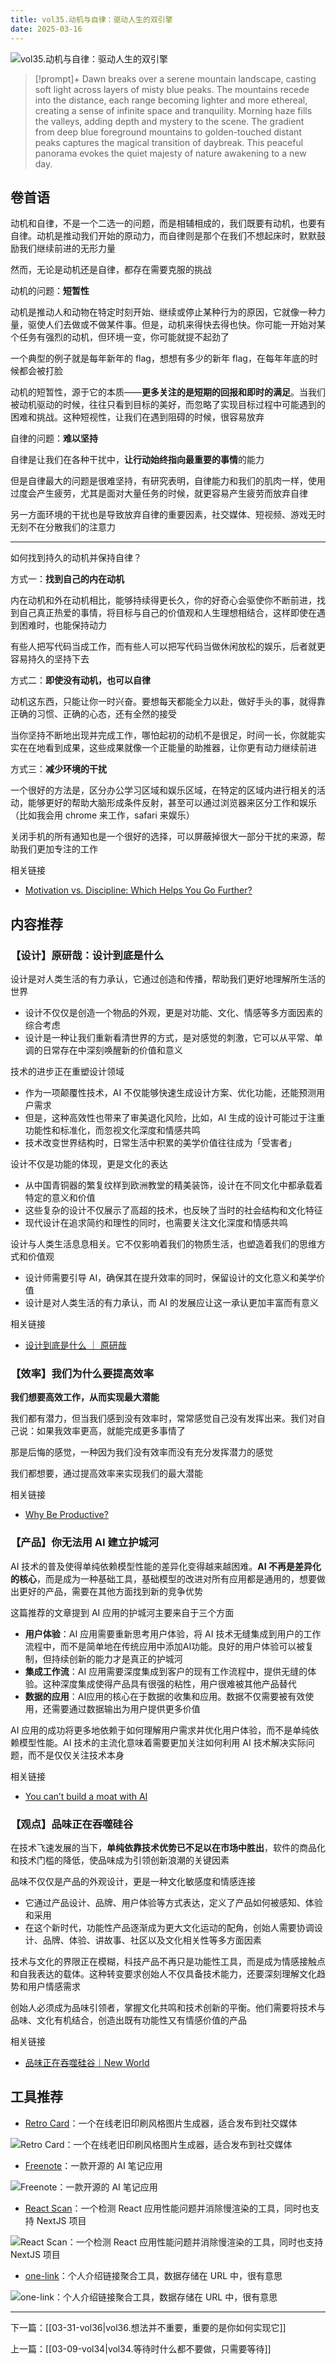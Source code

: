 ```yaml
---
title: vol35.动机与自律：驱动人生的双引擎
date: 2025-03-16
---
```


![vol35.动机与自律：驱动人生的双引擎](https://image.hackthinking.com/vol35/banner.webp)

> [!prompt]+
> Dawn breaks over a serene mountain landscape, casting soft light across layers of misty blue peaks. The mountains recede into the distance, each range becoming lighter and more ethereal, creating a sense of infinite space and tranquility. Morning haze fills the valleys, adding depth and mystery to the scene. The gradient from deep blue foreground mountains to golden-touched distant peaks captures the magical transition of daybreak. This peaceful panorama evokes the quiet majesty of nature awakening to a new day.

## 卷首语

动机和自律，不是一个二选一的问题，而是相辅相成的，我们既要有动机，也要有自律。动机是推动我们开始的原动力，而自律则是那个在我们不想起床时，默默鼓励我们继续前进的无形力量

然而，无论是动机还是自律，都存在需要克服的挑战

动机的问题：**短暂性**

动机是推动人和动物在特定时刻开始、继续或停止某种行为的原因，它就像一种力量，驱使人们去做或不做某件事。但是，动机来得快去得也快。你可能一开始对某个任务有强烈的动机，但环境一变，你可能就提不起劲了

一个典型的例子就是每年新年的 flag，想想有多少的新年 flag，在每年年底的时候都会被打脸

动机的短暂性，源于它的本质——**更多关注的是短期的回报和即时的满足**。当我们被动机驱动的时候，往往只看到目标的美好，而忽略了实现目标过程中可能遇到的困难和挑战。这种短视性，让我们在遇到阻碍的时候，很容易放弃

自律的问题：**难以坚持**

自律是让我们在各种干扰中，**让行动始终指向最重要的事情**的能力

但是自律最大的问题是很难坚持，有研究表明，自律能力和我们的肌肉一样，使用过度会产生疲劳，尤其是面对大量任务的时候，就更容易产生疲劳而放弃自律

另一方面环境的干扰也是导致放弃自律的重要因素，社交媒体、短视频、游戏无时无刻不在分散我们的注意力

---

如何找到持久的动机并保持自律？

方式一：**找到自己的内在动机**

内在动机和外在动机相比，能够持续得更长久，你的好奇心会驱使你不断前进，找到自己真正热爱的事情，将目标与自己的价值观和人生理想相结合，这样即使在遇到困难时，也能保持动力

有些人把写代码当成工作，而有些人可以把写代码当做休闲放松的娱乐，后者就更容易持久的坚持下去

方式二：**即使没有动机，也可以自律**

动机这东西，只能让你一时兴奋。要想每天都能全力以赴，做好手头的事，就得靠正确的习惯、正确的心态，还有全然的接受

当你坚持不断地出现并完成工作，哪怕起初的动机不是很足，时间一长，你就能实实在在地看到成果，这些成果就像一个正能量的助推器，让你更有动力继续前进

方式三：**减少环境的干扰**

一个很好的方法是，区分办公学习区域和娱乐区域，在特定的区域内进行相关的活动，能够更好的帮助大脑形成条件反射，甚至可以通过浏览器来区分工作和娱乐（比如我会用 chrome 来工作，safari 来娱乐）

关闭手机的所有通知也是一个很好的选择，可以屏蔽掉很大一部分干扰的来源，帮助我们更加专注的工作

相关链接

- [Motivation vs. Discipline: Which Helps You Go Further?](https://durmonski.com/self-improvement/motivation-vs-discipline/)

## 内容推荐

### 【设计】原研哉：设计到底是什么

设计是对人类生活的有力承认，它通过创造和传播，帮助我们更好地理解所生活的世界

- 设计不仅仅是创造一个物品的外观，更是对功能、文化、情感等多方面因素的综合考虑
- 设计是一种让我们重新看清世界的方式，是对感觉的刺激，它可以从平常、单调的日常存在中深刻唤醒新的价值和意义

技术的进步正在重塑设计领域

- 作为一项颠覆性技术，AI 不仅能够快速生成设计方案、优化功能，还能预测用户需求
- 但是，这种高效性也带来了审美退化风险，比如，AI 生成的设计可能过于注重功能性和标准化，而忽视文化深度和情感共鸣
- 技术改变世界结构时，日常生活中积累的美学价值往往成为「受害者」

设计不仅是功能的体现，更是文化的表达

- 从中国青铜器的繁复纹样到欧洲教堂的精美装饰，设计在不同文化中都承载着特定的意义和价值
- 这些复杂的设计不仅展示了高超的技术，也反映了当时的社会结构和文化特征
- 现代设计在追求简约和理性的同时，也需要关注文化深度和情感共鸣

设计与人类生活息息相关。它不仅影响着我们的物质生活，也塑造着我们的思维方式和价值观

- 设计师需要引导 AI，确保其在提升效率的同时，保留设计的文化意义和美学价值
- 设计是对人类生活的有力承认，而 AI 的发展应让这一承认更加丰富而有意义

相关链接

- [设计到底是什么 ｜ 原研哉](https://mp.weixin.qq.com/s/ypMMA93DfmeQ2nc1W6migg)

### 【效率】我们为什么要提高效率

**我们想要高效工作，从而实现最大潜能**

我们都有潜力，但当我们感到没有效率时，常常感觉自己没有发挥出来。我们对自己说：如果我效率更高，就能完成更多事情了

那是后悔的感觉，一种因为我们没有效率而没有充分发挥潜力的感觉

我们都想要，通过提高效率来实现我们的最大潜能

相关链接

- [Why Be Productive?](https://thinkingthrough.substack.com/p/why-be-productive)

### 【产品】你无法用 AI 建立护城河

AI 技术的普及使得单纯依赖模型性能的差异化变得越来越困难。**AI 不再是差异化的核心**，而是成为一种基础工具，基础模型的改进对所有应用都是通用的，想要做出更好的产品，需要在其他方面找到新的竞争优势

这篇推荐的文章提到 AI 应用的护城河主要来自于三个方面

- **用户体验**：AI 应用需要重新思考用户体验，将 AI 技术无缝集成到用户的工作流程中，而不是简单地在传统应用中添加AI功能。良好的用户体验可以被复制，但持续创新的能力才是真正的护城河
- **集成工作流**：AI 应用需要深度集成到客户的现有工作流程中，提供无缝的体验。这种深度集成使得产品具有很强的粘性，用户很难被其他产品替代
- **数据的应用**：AI应用的核心在于数据的收集和应用。数据不仅需要被有效使用，还需要通过数据输出为用户提供更多价值

AI 应用的成功将更多地依赖于如何理解用户需求并优化用户体验，而不是单纯依赖模型性能。AI 技术的主流化意味着需要更加关注如何利用 AI 技术解决实际问题，而不是仅仅关注技术本身

相关链接

- [You can’t build a moat with AI](https://frontierai.substack.com/p/you-cant-build-a-moat-with-ai-redux)

### 【观点】品味正在吞噬硅谷

在技术飞速发展的当下，**单纯依靠技术优势已不足以在市场中胜出**，软件的商品化和技术门槛的降低，使品味成为引领创新浪潮的关键因素

品味不仅仅是产品的外观设计，更是一种文化敏感度和情感连接

- 它通过产品设计、品牌、用户体验等方式表达，定义了产品如何被感知、体验和采用
- 在这个新时代，功能性产品逐渐成为更大文化运动的配角，创始人需要协调设计、品牌、体验、讲故事、社区以及文化相关性等多方面因素

技术与文化的界限正在模糊，科技产品不再只是功能性工具，而是成为情感接触点和自我表达的载体。这种转变要求创始人不仅具备技术能力，还要深刻理解文化趋势和用户情感需求

创始人必须成为品味引领者，掌握文化共鸣和技术创新的平衡。他们需要将技术与品味、文化有机结合，创造出既有功能性又有情感价值的产品

相关链接

- [品味正在吞噬硅谷｜New World](https://mp.weixin.qq.com/s/drfy8IGVigGwHodFG5hF1A)

## 工具推荐

- [Retro Card](https://retro.iwhy.dev/)：一个在线老旧印刷风格图片生成器，适合发布到社交媒体

![Retro Card：一个在线老旧印刷风格图片生成器，适合发布到社交媒体](https://image.hackthinking.com/vol35/retro-card.png)

- [Freenote](https://freenote.app/)：一款开源的 AI 笔记应用

![Freenote：一款开源的 AI 笔记应用](https://image.hackthinking.com/vol35/freenote.png)

- [React Scan](https://react-scan.com/)：一个检测 React 应用性能问题并消除慢渲染的工具，同时也支持 NextJS 项目

![React Scan：一个检测 React 应用性能问题并消除慢渲染的工具，同时也支持 NextJS 项目](https://image.hackthinking.com/vol35/react-scan.png)

- [one-link](https://github.com/fayazara/onelink)：个人介绍链接聚合工具，数据存储在 URL 中，很有意思

![one-link：个人介绍链接聚合工具，数据存储在 URL 中，很有意思](https://image.hackthinking.com/vol35/onelink.png)

---

下一篇：[[03-31-vol36|vol36.想法并不重要，重要的是你如何实现它]]

上一篇：[[03-09-vol34|vol34.等待时什么都不要做，只需要等待]]